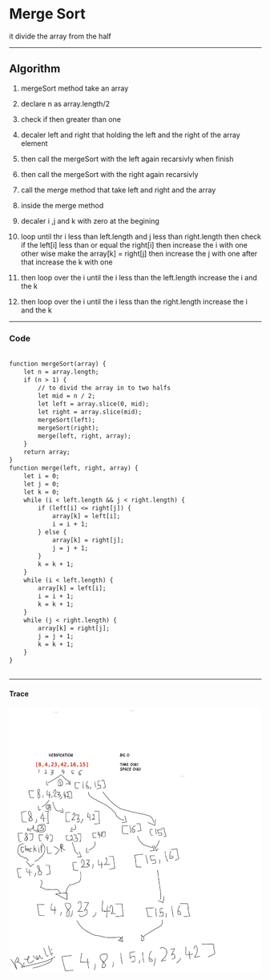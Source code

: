 # Merge Sort 

it divide the array from the half 

--------

## Algorithm 
1. mergeSort method take an array 
2. declare n as array.length/2 
3. check if then greater than  one 
4. decaler left and right that holding the left and the right of the array element 
5. then call the mergeSort with the left again recarsivly when finish 
6. then call the mergeSort with the right  again recarsivly 
7. call the merge method that take left and right and the array 
8. inside the merge method 
9. decaler i ,j and k with zero at the begining 
10. loop until thr i less than left.length and j less than right.length 
    then check if the left[i] less than or equal the right[i]
    then increase the i with one 
    other wise make the array[k] = right[j]
    then increase the j with one 
    after that  increase the k with one 

11. then loop over the i until the i less than the left.length 
    increase the i and the k 
12. then loop over the i until the i less than the right.length increase the i and the k 

-------

### Code 

```

function mergeSort(array) {
    let n = array.length;
    if (n > 1) {
        // to divid the array in to two halfs
        let mid = n / 2;
        let left = array.slice(0, mid);
        let right = array.slice(mid);
        mergeSort(left);
        mergeSort(right);
        merge(left, right, array);
    }
    return array;
}
function merge(left, right, array) {
    let i = 0;
    let j = 0;
    let k = 0;
    while (i < left.length && j < right.length) {
        if (left[i] <= right[j]) {
            array[k] = left[i];
            i = i + 1;
        } else {
            array[k] = right[j];
            j = j + 1;
        }
        k = k + 1;
    }
    while (i < left.length) {
        array[k] = left[i];
        i = i + 1;
        k = k + 1;
    }
    while (j < right.length) {
        array[k] = right[j];
        j = j + 1;
        k = k + 1;
    }
}


```

--------

#### Trace

![cc26](../assets/cc28.png)

